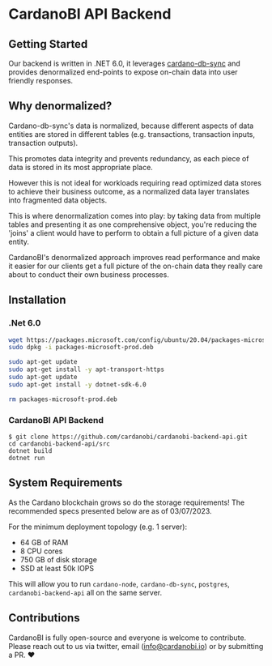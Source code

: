 # CardanoBI API Backend

## Getting Started

Our backend is written in .NET 6.0, it leverages [cardano-db-sync](https://github.com/input-output-hk/cardano-db-sync) and provides denormalized end-points to expose on-chain data into user friendly responses.

## Why denormalized?

Cardano-db-sync's data is normalized, because different aspects of data entities are stored in different tables (e.g. transactions, transaction inputs, transaction outputs).

This promotes data integrity and prevents redundancy, as each piece of data is stored in its most appropriate place.

However this is not ideal for workloads requiring read optimized data stores to achieve their business outcome, as a normalized data layer translates into fragmented data objects.

This is where denormalization comes into play: by taking data from multiple tables and presenting it as one comprehensive object, you're reducing the 'joins' a client would have to perform to obtain a full picture of a given data entity.

CardanoBI's denormalized approach improves read performance and make it easier for our clients get a full picture of the on-chain data they really care about to conduct their own business processes.

## Installation

### .Net 6.0

```sh
wget https://packages.microsoft.com/config/ubuntu/20.04/packages-microsoft-prod.deb -O packages-microsoft-prod.deb
sudo dpkg -i packages-microsoft-prod.deb

sudo apt-get update
sudo apt-get install -y apt-transport-https
sudo apt-get update
sudo apt-get install -y dotnet-sdk-6.0

rm packages-microsoft-prod.deb
```

### CardanoBI API Backend
```
$ git clone https://github.com/cardanobi/cardanobi-backend-api.git
cd cardanobi-backend-api/src
dotnet build
dotnet run
```

## System Requirements

As the Cardano blockchain grows so do the storage requirements! The recommended specs presented below are as of 03/07/2023.

For the minimum deployment topology (e.g. 1 server):

- 64 GB of RAM
- 8 CPU cores
- 750 GB of disk storage
- SSD at least 50k IOPS

This will allow you to run ```cardano-node```, ```cardano-db-sync```, ```postgres```, ```cardanobi-backend-api``` all on the same server.

## Contributions

CardanoBI is fully open-source and everyone is welcome to contribute. Please reach out to us via twitter, email (info@cardanobi.io) or by submitting a PR. :heart: